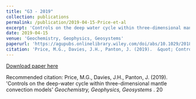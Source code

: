 ```yaml
---
title: "G3 - 2019"
collection: publications
permalink: /publication/2019-04-15-Price-et-al
excerpt: 'Controls on the deep water cycle within three‐dimensional mantle convection models'
date: 2019-04-15
venue: 'Geochemistry, Geophysics, Geosystems'
paperurl: 'https://agupubs.onlinelibrary.wiley.com/doi/abs/10.1029/2018GC008158'
citation: 'Price, M.G., Davies, J.H., Panton, J. (2019).  &quot; Controls on the deep-water cycle within three-dimensional mantle convection models &quot;  <i>Geochemistry, Geophysics, Geosystems </i>. 20'
---
```



[Download paper here](https://agupubs.onlinelibrary.wiley.com/doi/abs/10.1029/2018GC008158)

Recommended citation: Price, M.G., Davies, J.H., Panton, J. (2019). 'Controls on the deep-water cycle within three-dimensional mantle convection models' <i>Geochemistry, Geophysics, Geosystems </i>. 20

